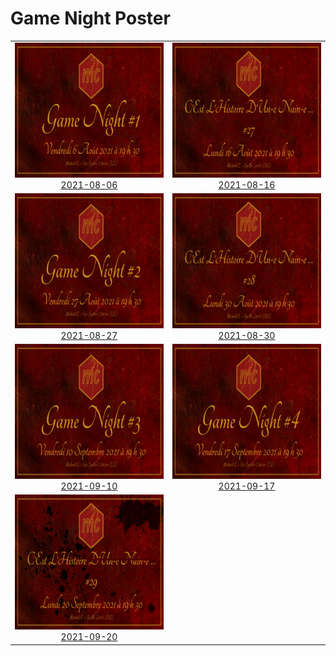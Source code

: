 
# Game Night Poster

<table>
<tr>
<td align="center">
<img alt="Poster for 2021-08-06 game night" src="thumbs/2021-08-06.png" width="384" height="216" /><br /><a href="posters/2021-08-06">2021-08-06</a>
</td>
<td align="center">
<img alt="Poster for 2021-08-16 game night" src="thumbs/2021-08-16.png" width="384" height="216" /><br /><a href="posters/2021-08-16">2021-08-16</a>
</td>
</tr>
<tr>
<td align="center">
<img alt="Poster for 2021-08-27 game night" src="thumbs/2021-08-27.png" width="384" height="216" /><br /><a href="posters/2021-08-27">2021-08-27</a>
</td>
<td align="center">
<img alt="Poster for 2021-08-30 game night" src="thumbs/2021-08-30.png" width="384" height="216" /><br /><a href="posters/2021-08-30">2021-08-30</a>
</td>
</tr>
<tr>
<td align="center">
<img alt="Poster for 2021-09-10 game night" src="thumbs/2021-09-10.png" width="384" height="216" /><br /><a href="posters/2021-09-10">2021-09-10</a>
</td>
<td align="center">
<img alt="Poster for 2021-09-17 game night" src="thumbs/2021-09-17.png" width="384" height="216" /><br /><a href="posters/2021-09-17">2021-09-17</a>
</td>
</tr>
<tr>
<td align="center">
<img alt="Poster for 2021-09-20 game night" src="thumbs/2021-09-20.png" width="384" height="216" /><br /><a href="posters/2021-09-20">2021-09-20</a>
</td>
</tr>
</table>
